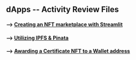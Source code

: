 ## dApps -- Activity Review Files

#### --> [Creating an NFT marketplace with Streamlit](https://github.com/Mun-Min/ASU_2022_Bootcamp/tree/master/Activity_Files/22-dApps/1/Activities)

#### --> [Utilizing IPFS & Pinata](https://github.com/Mun-Min/ASU_2022_Bootcamp/tree/master/Activity_Files/22-dApps/2/Activities)

#### --> [Awarding a Certificate NFT to a Wallet address](https://github.com/Mun-Min/ASU_2022_Bootcamp/tree/master/Activity_Files/22-dApps/3/Activities)